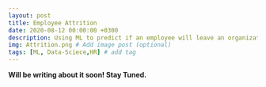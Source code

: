 ```yaml
---
layout: post
title: Employee Attrition
date: 2020-08-12 00:00:00 +0300
description: Using ML to predict if an employee will leave an organization or not. # Add post description (optional)
img: Attrition.png # Add image post (optional)
tags: [ML, Data-Sciece,HR] # add tag
---
```


**Will be writing about it soon! Stay Tuned.**
